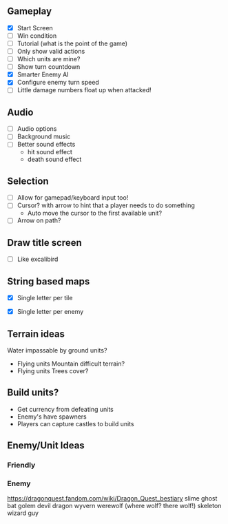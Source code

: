 ## Gameplay
* [x] Start Screen
* [ ] Win condition
* [ ] Tutorial (what is the point of the game)
* [ ] Only show valid actions
* [ ] Which units are mine?
* [ ] Show turn countdown
* [x] Smarter Enemy AI
* [x] Configure enemy turn speed
* [ ] Little damage numbers float up when attacked!

## Audio

* [ ] Audio options
* [ ] Background music
* [ ] Better sound effects 
  - hit sound effect
  - death sound effect

## Selection

* [ ] Allow for gamepad/keyboard input too!
* [ ] Cursor? with arrow to hint that a player needs to do something
   - Auto move the cursor to the first available unit?
* [ ] Arrow on path?

## Draw title screen
* [ ] Like excalibird

## String based maps

* [x] Single letter per tile
* [x] Single letter per enemy


## Terrain ideas

Water impassable by ground units?
  - Flying units
Mountain difficult terrain?
  - Flying units
Trees cover?

## Build units?

* Get currency from defeating units
* Enemy's have spawners
* Players can capture castles to build units


## Enemy/Unit Ideas

### Friendly



### Enemy
https://dragonquest.fandom.com/wiki/Dragon_Quest_bestiary
slime
ghost
bat
golem
devil
dragon
wyvern
werewolf (where wolf? there wolf!)
skeleton
wizard guy